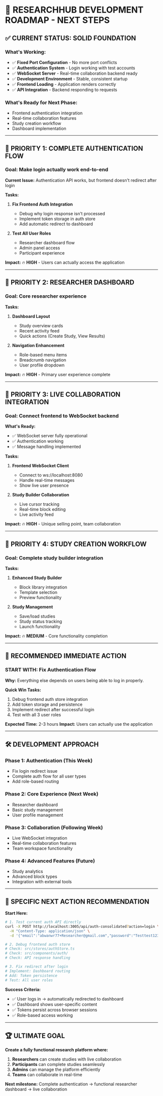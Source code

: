 # 🎯 RESEARCHHUB DEVELOPMENT ROADMAP - NEXT STEPS

## ✅ **CURRENT STATUS: SOLID FOUNDATION**

### **What's Working:**
- ✅ **Fixed Port Configuration** - No more port conflicts
- ✅ **Authentication System** - Login working with test accounts  
- ✅ **WebSocket Server** - Real-time collaboration backend ready
- ✅ **Development Environment** - Stable, consistent startup
- ✅ **Frontend Loading** - Application renders correctly
- ✅ **API Integration** - Backend responding to requests

### **What's Ready for Next Phase:**
- Frontend authentication integration
- Real-time collaboration features
- Study creation workflow
- Dashboard implementation

---

## 🚀 **PRIORITY 1: COMPLETE AUTHENTICATION FLOW**

### **Goal:** Make login actually work end-to-end

**Current Issue:** Authentication API works, but frontend doesn't redirect after login

**Tasks:**
1. **Fix Frontend Auth Integration**
   - Debug why login response isn't processed
   - Implement token storage in auth store
   - Add automatic redirect to dashboard

2. **Test All User Roles**
   - Researcher dashboard flow
   - Admin panel access
   - Participant experience

**Impact:** 🔥 **HIGH** - Users can actually access the application

---

## 🚀 **PRIORITY 2: RESEARCHER DASHBOARD**

### **Goal:** Core researcher experience

**Tasks:**
1. **Dashboard Layout**
   - Study overview cards
   - Recent activity feed  
   - Quick actions (Create Study, View Results)

2. **Navigation Enhancement**
   - Role-based menu items
   - Breadcrumb navigation
   - User profile dropdown

**Impact:** 🔥 **HIGH** - Primary user experience complete

---

## 🚀 **PRIORITY 3: LIVE COLLABORATION INTEGRATION**

### **Goal:** Connect frontend to WebSocket backend

**What's Ready:**
- ✅ WebSocket server fully operational
- ✅ Authentication working
- ✅ Message handling implemented

**Tasks:**
1. **Frontend WebSocket Client**
   - Connect to ws://localhost:8080
   - Handle real-time messages
   - Show live user presence

2. **Study Builder Collaboration**
   - Live cursor tracking
   - Real-time block editing
   - Live activity feed

**Impact:** 🔥 **HIGH** - Unique selling point, team collaboration

---

## 🚀 **PRIORITY 4: STUDY CREATION WORKFLOW**

### **Goal:** Complete study builder integration

**Tasks:**
1. **Enhanced Study Builder**
   - Block library integration
   - Template selection
   - Preview functionality

2. **Study Management**
   - Save/load studies
   - Study status tracking
   - Launch functionality

**Impact:** 🔥 **MEDIUM** - Core functionality completion

---

## 🎯 **RECOMMENDED IMMEDIATE ACTION**

### **START WITH: Fix Authentication Flow**

**Why:** Everything else depends on users being able to log in properly.

**Quick Win Tasks:**
1. Debug frontend auth store integration
2. Add token storage and persistence  
3. Implement redirect after successful login
4. Test with all 3 user roles

**Expected Time:** 2-3 hours
**Impact:** Users can actually use the application

---

## 🛠️ **DEVELOPMENT APPROACH**

### **Phase 1: Authentication (This Week)**
- Fix login redirect issue
- Complete auth flow for all user types
- Add role-based routing

### **Phase 2: Core Experience (Next Week)**  
- Researcher dashboard
- Basic study management
- User profile management

### **Phase 3: Collaboration (Following Week)**
- Live WebSocket integration
- Real-time collaboration features
- Team workspace functionality

### **Phase 4: Advanced Features (Future)**
- Study analytics
- Advanced block types
- Integration with external tools

---

## 🎯 **SPECIFIC NEXT ACTION RECOMMENDATION**

**Start Here:** 
```bash
# 1. Test current auth API directly
curl -X POST http://localhost:3005/api/auth-consolidated?action=login \
  -H "Content-Type: application/json" \
  -d '{"email":"abwanwr77+Researcher@gmail.com","password":"Testtest123"}'

# 2. Debug frontend auth store
# Check: src/stores/authStore.ts
# Check: src/components/auth/ 
# Check: API response handling

# 3. Fix redirect after login
# Implement: Dashboard routing
# Add: Token persistence
# Test: All user roles
```

**Success Criteria:**
- ✅ User logs in → automatically redirected to dashboard
- ✅ Dashboard shows user-specific content  
- ✅ Tokens persist across browser sessions
- ✅ Role-based access working

---

## 🏆 **ULTIMATE GOAL**

**Create a fully functional research platform where:**
1. **Researchers** can create studies with live collaboration
2. **Participants** can complete studies seamlessly  
3. **Admins** can manage the platform efficiently
4. **Teams** can collaborate in real-time

**Next milestone:** Complete authentication → functional researcher dashboard → live collaboration
